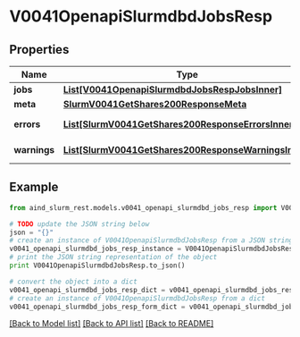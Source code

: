 # V0041OpenapiSlurmdbdJobsResp


## Properties

Name | Type | Description | Notes
------------ | ------------- | ------------- | -------------
**jobs** | [**List[V0041OpenapiSlurmdbdJobsRespJobsInner]**](V0041OpenapiSlurmdbdJobsRespJobsInner.md) | jobs | 
**meta** | [**SlurmV0041GetShares200ResponseMeta**](SlurmV0041GetShares200ResponseMeta.md) |  | [optional] 
**errors** | [**List[SlurmV0041GetShares200ResponseErrorsInner]**](SlurmV0041GetShares200ResponseErrorsInner.md) | Query errors | [optional] 
**warnings** | [**List[SlurmV0041GetShares200ResponseWarningsInner]**](SlurmV0041GetShares200ResponseWarningsInner.md) | Query warnings | [optional] 

## Example

```python
from aind_slurm_rest.models.v0041_openapi_slurmdbd_jobs_resp import V0041OpenapiSlurmdbdJobsResp

# TODO update the JSON string below
json = "{}"
# create an instance of V0041OpenapiSlurmdbdJobsResp from a JSON string
v0041_openapi_slurmdbd_jobs_resp_instance = V0041OpenapiSlurmdbdJobsResp.from_json(json)
# print the JSON string representation of the object
print V0041OpenapiSlurmdbdJobsResp.to_json()

# convert the object into a dict
v0041_openapi_slurmdbd_jobs_resp_dict = v0041_openapi_slurmdbd_jobs_resp_instance.to_dict()
# create an instance of V0041OpenapiSlurmdbdJobsResp from a dict
v0041_openapi_slurmdbd_jobs_resp_form_dict = v0041_openapi_slurmdbd_jobs_resp.from_dict(v0041_openapi_slurmdbd_jobs_resp_dict)
```
[[Back to Model list]](../README.md#documentation-for-models) [[Back to API list]](../README.md#documentation-for-api-endpoints) [[Back to README]](../README.md)


